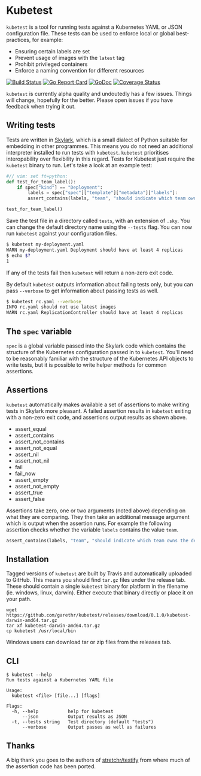 # Kubetest

`kubetest` is a tool for running tests against a Kubernetes YAML or JSON configuration file.
These tests can be used to enforce local or global best-practices, for example:

* Ensuring certain labels are set
* Prevent usage of images with the `latest` tag
* Prohibit privileged containers
* Enforce a naming convention for different resources

[![Build
Status](https://travis-ci.org/garethr/kubetest.svg)](https://travis-ci.org/garethr/kubetest)
[![Go Report
Card](https://goreportcard.com/badge/github.com/garethr/kubetest)](https://goreportcard.com/report/github.com/garethr/kubetest)
[![GoDoc](https://godoc.org/github.com/garethr/kubetest?status.svg)](https://godoc.org/github.com/garethr/kubetest)
[![Coverage
Status](https://coveralls.io/repos/github/garethr/kubetest/badge.svg?branch=master)](https://coveralls.io/github/garethr/kubetest?branch=master)


`kubetest` is currently alpha quality and undoutedly has a few issues. Things will change, hopefully for the better. Please open issues if you have feedback when trying it out.


## Writing tests

Tests are written in [Skylark](https://github.com/google/skylark), which is a small dialect of Python suitable for embedding in other programmes. This means you do not need an additional interpreter installed to run tests with `kubetest`. `kubetest` prioritises interopability over flexibility in this regard. Tests for Kubetest just require the `kubetest` binary to run. Let's take a look at an example test:

```python
#// vim: set ft=python:
def test_for_team_label():
    if spec["kind"] == "Deployment":
        labels = spec["spec"]["template"]["metadata"]["labels"]:
        assert_contains(labels, "team", "should indicate which team owns the deployment")

test_for_team_label()
```

Save the test file in a directory called `tests`, with an extension of `.sky`. You can change the default directory name using the `--tests` flag. You can now run `kubetest` against your configuration files.

```bash
$ kubetest my-deployment.yaml
WARN my-deployment.yaml Deployment should have at least 4 replicas
$ echo $?
1
``` 

If any of the tests fail then `kubetest` will return a non-zero exit code.

By default `kubetest` outputs information about failing tests only, but you can pass `--verbose` to get information about passing tests as well.

```bash
$ kubetest rc.yaml --verbose 
INFO rc.yaml should not use latest images
WARN rc.yaml ReplicationController should have at least 4 replicas
```

## The `spec` variable

`spec` is a global variable passed into the Skylark code which contains the structure of the Kubernetes configuration passed in to `kubetest`. You'll need to be reasonably familiar with the structure of the Kubernetes API objects to write tests, but it is possible to write helper methods for common assertions.


## Assertions

`kubetest` automatically makes available a set of assertions to make writing tests in Skylark more pleasant. A failed assertion results in `kubetest` exiting with a non-zero exit code, and assertions output results as shown above.

* assert_equal
* assert_contains
* assert_not_contains
* assert_not_equal
* assert_nil
* assert_not_nil
* fail
* fail_now
* assert_empty
* assert_not_empty
* assert_true
* assert_false

Assertions take zero, one or two arguments (noted above) depending on what they are comparing. They then take an additional message argument which is output when the assertion runs. For example the following assertion checks whether the variable `labels` contains the value `team`.

```python
assert_contains(labels, "team", "should indicate which team owns the deployment")
```


## Installation

Tagged versions of `kubetest` are built by Travis and automatically
uploaded to GitHub. This means you should find `tar.gz` files under the
release tab. These should contain a single `kubetest` binary for platform
in the filename (ie. windows, linux, darwin). Either execute that binary
directly or place it on your path.

```
wget https://github.com/garethr/kubetest/releases/download/0.1.0/kubetest-darwin-amd64.tar.gz
tar xf kubetest-darwin-amd64.tar.gz
cp kubetest /usr/local/bin
```

Windows users can download tar or zip files from the releases tab.


## CLI

```
$ kubetest --help
Run tests against a Kubernetes YAML file

Usage:
  kubetest <file> [file...] [flags]

Flags:
  -h, --help           help for kubetest
      --json           Output results as JSON
  -t, --tests string   Test directory (default "tests")
      --verbose        Output passes as well as failures
```


## Thanks

A big thank you goes to the authors of [stretchr/testify](https://github.com/stretchr/testify/) from where much of the assertion code has been ported. 

